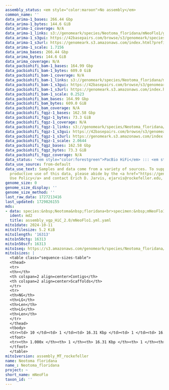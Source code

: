 ```yaml
---
assembly_status: <em style="color:maroon">No assembly</em>
common_name: ''
data_arima-1_bases: 266.44 Gbp
data_arima-1_bytes: 144.6 GiB
data_arima-1_coverage: N/A
data_arima-1_links: s3://genomeark/species/Neotoma_floridana/mNeoFlo1/genomic_data/arima/<br>
data_arima-1_s3gui: https://42basepairs.com/browse/s3/genomeark/species/Neotoma_floridana/mNeoFlo1/genomic_data/arima/
data_arima-1_s3url: https://genomeark.s3.amazonaws.com/index.html?prefix=species/Neotoma_floridana/mNeoFlo1/genomic_data/arima/
data_arima-1_scale: 1.7156
data_arima_bases: 266.44 Gbp
data_arima_bytes: 144.6 GiB
data_arima_coverage: N/A
data_pacbiohifi_bam-1_bases: 164.99 Gbp
data_pacbiohifi_bam-1_bytes: 609.0 GiB
data_pacbiohifi_bam-1_coverage: N/A
data_pacbiohifi_bam-1_links: s3://genomeark/species/Neotoma_floridana/mNeoFlo1/genomic_data/pacbio_hifi/<br>
data_pacbiohifi_bam-1_s3gui: https://42basepairs.com/browse/s3/genomeark/species/Neotoma_floridana/mNeoFlo1/genomic_data/pacbio_hifi/
data_pacbiohifi_bam-1_s3url: https://genomeark.s3.amazonaws.com/index.html?prefix=species/Neotoma_floridana/mNeoFlo1/genomic_data/pacbio_hifi/
data_pacbiohifi_bam-1_scale: 0.2523
data_pacbiohifi_bam_bases: 164.99 Gbp
data_pacbiohifi_bam_bytes: 609.0 GiB
data_pacbiohifi_bam_coverage: N/A
data_pacbiohifi_fqgz-1_bases: 162.58 Gbp
data_pacbiohifi_fqgz-1_bytes: 73.3 GiB
data_pacbiohifi_fqgz-1_coverage: N/A
data_pacbiohifi_fqgz-1_links: s3://genomeark/species/Neotoma_floridana/mNeoFlo1/genomic_data/pacbio_hifi/<br>
data_pacbiohifi_fqgz-1_s3gui: https://42basepairs.com/browse/s3/genomeark/species/Neotoma_floridana/mNeoFlo1/genomic_data/pacbio_hifi/
data_pacbiohifi_fqgz-1_s3url: https://genomeark.s3.amazonaws.com/index.html?prefix=species/Neotoma_floridana/mNeoFlo1/genomic_data/pacbio_hifi/
data_pacbiohifi_fqgz-1_scale: 2.0644
data_pacbiohifi_fqgz_bases: 162.58 Gbp
data_pacbiohifi_fqgz_bytes: 73.3 GiB
data_pacbiohifi_fqgz_coverage: N/A
data_status: '<em style="color:forestgreen">PacBio HiFi</em> ::: <em style="color:forestgreen">Arima</em>'
data_use_source: from-default
data_use_text: Samples and data come from a variety of sources. To support fair and
  productive use of this data, please abide by the <a href="https://genome10k.soe.ucsc.edu/data-use-policies/">Data
  Use Policy</a> and contact Erich D. Jarvis, ejarvis@rockefeller.edu, with any questions.
genome_size: 0
genome_size_display: ''
genome_size_method: ''
last_raw_data: 1727213416
last_updated: 1729826155
mds:
- data: species:&nbsp;Neotoma&nbsp;floridana<br>specimen:&nbsp;mNeoFlo1<br>projects:&nbsp;<br>&nbsp;&nbsp;-&nbsp;vgp<br>assembled_by_group:&nbsp;Rockefeller<br>data_location:&nbsp;S3<br>release_to:&nbsp;S3<br>combine_for_curation:&nbsp;true<br>hap1:&nbsp;s3://genomeark/species/Neotoma_floridana/mNeoFlo1/assembly_vgp_HiC_2.0/evaluation/mNeoFlo1.HiC.hap1.20241011.fasta.gz<br>hap2:&nbsp;s3://genomeark/species/Neotoma_floridana/mNeoFlo1/assembly_vgp_HiC_2.0/evaluation/mNeoFlo1.HiC.hap2.20241011.fasta.gz<br>pretext_hap1:&nbsp;s3://genomeark/species/Neotoma_floridana/mNeoFlo1/assembly_vgp_HiC_2.0/evaluation/hap1/pretext/mNeoFlo1_hap1__s2_heatmap.pretext<br>pretext_hap2:&nbsp;s3://genomeark/species/Neotoma_floridana/mNeoFlo1/assembly_vgp_HiC_2.0/evaluation/hap2/pretext/mNeoFlo1_hap2__s2_heatmap.pretext<br>kmer_spectra_img:&nbsp;s3://genomeark/species/Neotoma_floridana/mNeoFlo1/assembly_vgp_HiC_2.0/evaluation/merqury/mNeoFlo1_png/<br>pacbio_read_dir:&nbsp;s3://genomeark/species/Neotoma_floridana/mNeoFlo1/genomic_data/pacbio_hifi/<br>pacbio_read_type:&nbsp;hifi<br>hic_read_dir:&nbsp;s3://genomeark/species/Neotoma_floridana/mNeoFlo1/genomic_data/arima/<br>mito:&nbsp;s3://genomeark/species/Neotoma_floridana/mNeoFlo1/assembly_MT_rockefeller/mNeoFlo1.MT.20241011<br>pipeline:&nbsp;<br>&nbsp;&nbsp;-&nbsp;hifiasm&nbsp;(0.19.9+galaxy0)<br>&nbsp;&nbsp;-&nbsp;yahs&nbsp;(1.2a.2+galaxy1)<br>notes:&nbsp;This&nbsp;was&nbsp;a&nbsp;Hifiasm-HiC&nbsp;assembly&nbsp;of&nbsp;mNeoFlo1,&nbsp;resulting&nbsp;in&nbsp;two&nbsp;complete&nbsp;haplotypes.&nbsp;HiC&nbsp;scaffolding&nbsp;was&nbsp;performed&nbsp;with&nbsp;YaHS.&nbsp;The&nbsp;HiC&nbsp;prep&nbsp;kit&nbsp;used&nbsp;was&nbsp;Arima&nbsp;library&nbsp;prep.&nbsp;The&nbsp;HiC&nbsp;reads&nbsp;needed&nbsp;to&nbsp;have&nbsp;5&nbsp;bp&nbsp;trimmed&nbsp;from&nbsp;the&nbsp;5'&nbsp;end&nbsp;due&nbsp;to&nbsp;adapter&nbsp;left&nbsp;over&nbsp;from&nbsp;the&nbsp;Arima&nbsp;library&nbsp;prep&nbsp;kit.&nbsp;This&nbsp;is&nbsp;a&nbsp;VGP&nbsp;Phase&nbsp;1&nbsp;species&nbsp;we&nbsp;are&nbsp;submitting&nbsp;for&nbsp;dual&nbsp;curation.<br>
  ident: md2
  title: assembly_vgp_HiC_2.0/mNeoFlo1.yml.yaml
mito1date: 2024-10-11
mito1filesize: 5.2 KiB
mito1length: '16313'
mito1n50ctg: 16313
mito1n50scf: 16313
mito1seq: https://s3.amazonaws.com/genomeark/species/Neotoma_floridana/mNeoFlo1/assembly_MT_rockefeller/mNeoFlo1.MT.20241011.fasta.gz
mito1sizes: |
  <table class="sequence-sizes-table">
  <thead>
  <tr>
  <th></th>
  <th colspan=2 align=center>Contigs</th>
  <th colspan=2 align=center>Scaffolds</th>
  </tr>
  <tr>
  <th>NG</th>
  <th>LG</th>
  <th>Len</th>
  <th>LG</th>
  <th>Len</th>
  </tr>
  </thead>
  <tbody>
  <tr><td> 10 </td><td> 1 </td><td> 16.31 Kbp </td><td> 1 </td><td> 16.31 Kbp </td></tr><tr><td> 20 </td><td> 1 </td><td> 16.31 Kbp </td><td> 1 </td><td> 16.31 Kbp </td></tr><tr><td> 30 </td><td> 1 </td><td> 16.31 Kbp </td><td> 1 </td><td> 16.31 Kbp </td></tr><tr><td> 40 </td><td> 1 </td><td> 16.31 Kbp </td><td> 1 </td><td> 16.31 Kbp </td></tr><tr style="background-color:#cccccc;"><td> 50 </td><td> 1 </td><td style="background-color:#ff8888;"> 16.31 Kbp </td><td> 1 </td><td style="background-color:#ff8888;"> 16.31 Kbp </td></tr><tr><td> 60 </td><td> 1 </td><td> 16.31 Kbp </td><td> 1 </td><td> 16.31 Kbp </td></tr><tr><td> 70 </td><td> 1 </td><td> 16.31 Kbp </td><td> 1 </td><td> 16.31 Kbp </td></tr><tr><td> 80 </td><td> 1 </td><td> 16.31 Kbp </td><td> 1 </td><td> 16.31 Kbp </td></tr><tr><td> 90 </td><td> 1 </td><td> 16.31 Kbp </td><td> 1 </td><td> 16.31 Kbp </td></tr><tr><td> 100 </td><td> 1 </td><td> 16.31 Kbp </td><td> 1 </td><td> 16.31 Kbp </td></tr></tbody>
  <tfoot>
  <tr><th> 1.000x </th><th> 1 </th><th> 16.31 Kbp </th><th> 1 </th><th> 16.31 Kbp </th></tr>
  </tfoot>
  </table>
mito1version: assembly_MT_rockefeller
name: Neotoma floridana
name_: Neotoma_floridana
project: ~
short_name: mNeoFlo
taxon_id: ''
---
```

